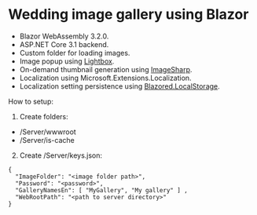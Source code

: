 # Wedding image gallery using Blazor

* Blazor WebAssembly 3.2.0.
* ASP.NET Core 3.1 backend.
* Custom folder for loading images.
* Image popup using [Lightbox](https://lokeshdhakar.com/projects/lightbox2/).
* On-demand thumbnail generation using [ImageSharp](https://github.com/SixLabors/ImageSharp).
* Localization using Microsoft.Extensions.Localization.
* Localization setting persistence using [Blazored.LocalStorage](https://github.com/Blazored/LocalStorage).

How to setup:
1. Create folders: 
  - /Server/wwwroot
  - /Server/is-cache
2. Create /Server/keys.json: <br>
```
{
  "ImageFolder": "<image folder path>",
  "Password": "<password>",
  "GalleryNamesEn": [ "MyGallery", "My gallery" ] ,
  "WebRootPath": "<path to server directory>"
}
 ``` 